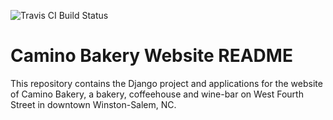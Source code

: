 ![Travis CI Build Status](https://travis-ci.org/patrickbeeson/camino-bakery-website.svg?branch=master)

# Camino Bakery Website README

This repository contains the Django project and applications for the website
of Camino Bakery, a bakery, coffeehouse and wine-bar on West Fourth Street in
downtown Winston-Salem, NC.
